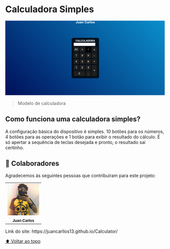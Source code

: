 # Calculadora Simples

<img src="./img/calculadora.png" alt="Calculadora">

> Modelo de calculadora

<h2>Como funciona uma calculadora simples?</h2>

A configuração básica do dispositivo é simples. 10 botões para os números, 4 botões para as operações e 1 botão para exibir o resultado do cálculo. É só apertar a sequência de teclas desejada e pronto, o resultado sai certinho.

## 🤝 Colaboradores

Agradecemos às seguintes pessoas que contribuíram para este projeto:

<table>
  <tr>
    <td align="center">
      <a href="#">
        <img src="./img/1628213195219.jfif" width="100px;" alt="Foto do Juan no GitHub"/><br>
        <sub>
          <b>Juan Carlos</b>
        </sub>
      </a>
    </td>
  </tr>
</table>
Link do site: https://juancarllos13.github.io/Calculator/

[⬆ Voltar ao topo](#Yoga)<br>
